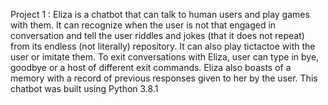 Project 1 : Eliza is a chatbot that can talk to human users and play games with them.
It can recognize when the user is not that engaged in conversation and tell the user riddles and jokes
(that it does not repeat) from its endless (not literally) repository.
It can also play tictactoe with the user or imitate them.
To exit conversations with Eliza, user can type in bye, goodbye or a host of different exit commands.
Eliza also boasts of a memory with a record of previous responses given to her by the user.
This chatbot was built using Python 3.8.1
